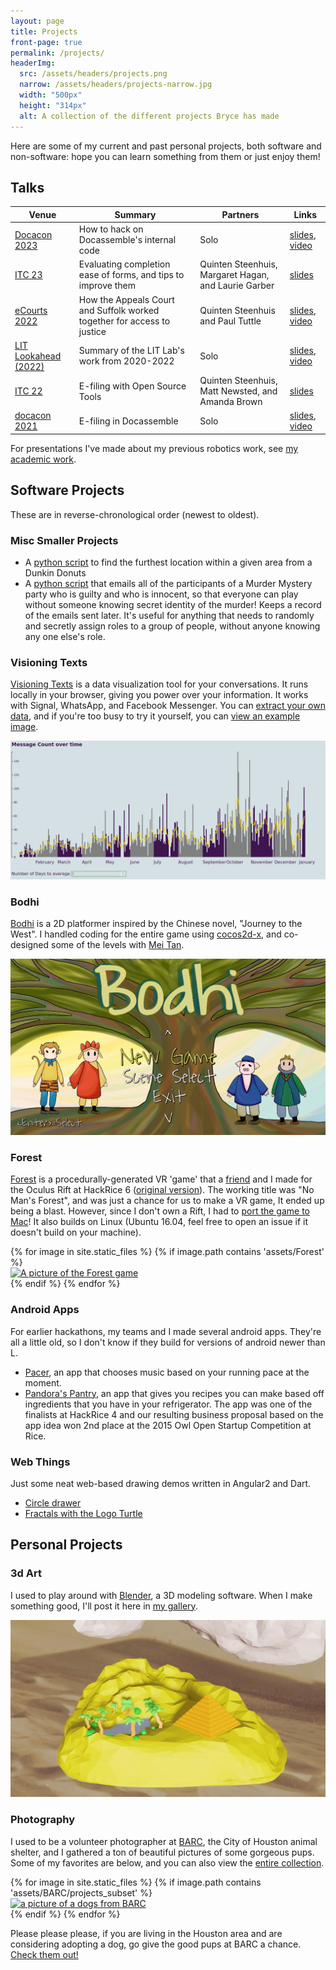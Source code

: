 ```yaml
---
layout: page
title: Projects
front-page: true
permalink: /projects/
headerImg:
  src: /assets/headers/projects.png
  narrow: /assets/headers/projects-narrow.jpg
  width: "500px"
  height: "314px"
  alt: A collection of the different projects Bryce has made
---
```


Here are some of my current and past personal projects, both software and non-software: hope you can learn something from them or just enjoy them!

## Talks

<table class="talks">
  <thead>
    <tr>
      <th>Venue</th>
      <th>Summary</th>
      <th>Partners</th>
      <th>Links</th>
    </tr>
  </thead>
  <tbody>
  <tr>
    <td><a href="https://docacon.com/">Docacon 2023</a></td>
    <td>How to <span class="hacker">hack</span> on Docassemble's internal code</td>
    <td>Solo</td>
    <td><a href="/docacon23-slides">slides</a>, <a href="https://www.youtube.com/watch?v=TcLFA9a1bHs&t=1390s">video</a>
    </td>
  </tr>
  <tr>
    <td><a href="https://www.lsc.gov/events/events/lscs-innovations-technology-conference">ITC 23</a></td>
    <td>Evaluating completion ease of forms, and tips to improve them</td>
    <td>Quinten Steenhuis, Margaret Hagan, and Laurie Garber</td>
    <td><a href="https://docs.google.com/presentation/d/1dMKzyFIWJ_ILFJxhatGFx9lwtWE4OFSeSpb1ZItDbrQ/edit?usp=sharing">slides</a>
    </td>
  </tr>
  <tr>
    <td><a href="https://e-courts.org/conference-info/">eCourts 2022</a></td>
    <td>
    How the Appeals Court and Suffolk worked together for access to justice
    </td>
    <td>Quinten Steenhuis and Paul Tuttle</td>
    <td><a href="https://docs.google.com/presentation/d/1tJ74Ip_fSNEIYu6Xu18j4ljYP4S1XBj83TloQ0cMd64/edit?usp=sharing">slides</a>, <a href="https://vimeo.com/780581207/3fda6a41a3?embedded=true&source=vimeo_logo&owner=11964368">video</a></td>
  </tr>
  <tr>
    <td><a href="https://suffolklitlab.org/events/lookahead/">LIT Lookahead (2022)</a></td>
    <td>Summary of the LIT Lab's work from 2020-2022</td>
    <td>Solo</td>
    <td><a href="/litlookahead-slides">slides</a>, <a href="https://youtu.be/jog3gxZc090?t=2322">video</a></td>
  </tr>
  <tr>
    <td><a href="https://www.lsc.gov/events/events/lscs-innovations-technology-conference">ITC 22</a></td>
    <td>
    E-filing with Open Source Tools
    </td>
    <td>Quinten Steenhuis, Matt Newsted, and Amanda Brown</td>
    <td><a href="https://dcs.google.com/presentation/d/1RrYLfxn9rCMbTI5KIfOysaVtidAaSrMt2-aQ_stJzA8/edit?usp=sharing">slides</a></td>
  </tr>
  <tr>
    <td><a href="https://docacon.com/2021/index.html">docacon 2021</a></td>
    <td>
    E-filing in Docassemble
    </td>
    <td>Solo</td>
    <td><a href="/docacon-slides">slides</a>, <a href="https://youtu.be/YB-e-MGtLgI?t=2165">video</a></td>
  </tr>
</tbody>
</table>

For presentations I've made about my previous robotics work, see [my academic work](/academic).


## Software Projects

These are in reverse-chronological order (newest to oldest).

### Misc Smaller Projects

<!-- ([Tweet-thread](https://twitter.com/wowitisbryce/status/1432094270224220172)) -->
* A [python script](https://gist.github.com/BryceStevenWilley/15782cdb064991d383df076cf947dd92) to find the furthest location within a given area from a Dunkin Donuts
* A [python script](https://gist.github.com/BryceStevenWilley/45570af2138b744e8e28ec0fd7421345) that emails all of the participants of a Murder Mystery party who is guilty and who is innocent, so that
  everyone can play without someone knowing secret identity of the murder! Keeps a record of the emails sent later. It's useful for anything that needs to randomly and secretly assign roles to a group
  of people, without anyone knowing any one else's role.

### Visioning Texts

[Visioning Texts][visioning_texts_page] is a data visualization tool for your conversations. It runs locally in your browser, giving you power over your information. It works with Signal, WhatsApp, and Facebook Messenger. You can [extract your own data](/visioning_texts/setup_instructions.html), and if you're too busy to try it yourself, you can [view an example image](/assets/visioning_texts_full.png).

![Visioning Texts Screenshot](/assets/visioning_texts.png)

### Bodhi

[Bodhi][bodhi-repo] is a 2D platformer inspired by the Chinese novel, "Journey to the West". I handled
coding for the entire game using [cocos2d-x](https://github.com/cocos2d/cocos2d-x), and
co-designed some of the levels with [Mei Tan](https://www.linkedin.com/in/meiflwr).

![Bodhi's Main Menu](/assets/bodhi_menu.png)

[//]: # (TODO: add gifs of gameplay.)

### Forest

[Forest][forest-repo] is a procedurally-generated VR 'game' that a [friend](https://github.com/pjh4) and
I made for the Oculus Rift at HackRice 6 ([original version](https://github.com/BryceStevenWilley/oculus-hackrice16)).  The working title was "No Man's Forest",
and was just a chance for us to make a VR game, It ended up being a blast.
However, since I don't own a Rift, I had to [port the game to Mac][forest-repo]! It also builds on Linux (Ubuntu 16.04, feel free to open an issue if it doesn't build on your machine).

<div class="gallery-wrap">
  {% for image in site.static_files %}
    {% if image.path contains 'assets/Forest' %}
        <div class="pictureBox">
            <div class="innerBox">
              <a href="{{ site.baseurl }}{{ image.path }}">
                <img src="{{ site.baseurl }}{{ image.path }}" alt="A picture of the Forest game">
              </a>
            </div>
        </div>
     {% endif %}
  {% endfor %}
</div>

[//]: # (TODO: add gif of admittedly boring gameplay)

### Android Apps

For earlier hackathons, my teams and I made several android apps. They're all a little old,
so I don't know if they build for versions of android newer than L.

* [Pacer][pacer-repo], an app that chooses music based on your running pace at the moment.
* [Pandora's Pantry][pandora-repo], an app that gives you recipes you can make based off
  ingredients that you have in your refrigerator. The app was one of the finalists at HackRice 4
  and our resulting business proposal based on the app idea won 2nd place at the 2015
  Owl Open Startup Competition at Rice.

### Web Things

Just some neat web-based drawing demos written in Angular2 and Dart.

* [Circle drawer](/dart-projects/#/circles)
* [Fractals with the Logo Turtle](/dart-projects/#/logo)

[bodhi-repo]: https://github.com/BryceStevenWilley/JTTW
[visioning_texts_page]: https://BryceWilley.xyz/visioning_texts
[forest-repo]: https://github.com/BryceStevenWilley/forest_game
[pacer-repo]: https://github.com/jemitk/Pacer
[pandora-repo]: https://github.com/BryceStevenWilley/PandorasPantry

## Personal Projects

### 3d Art

I used to play around with [Blender](https://www.blender.org/), a 3D modeling software. When I make something good, I'll post it here in [my gallery](/image-gallery).

![A low-poly scene of a desert](/assets/blender/desert_low_poly.jpg)

### Photography

I used to be a volunteer photographer at [BARC](https://www.houstontx.gov/barc/), the City of Houston animal shelter, and I gathered a ton of beautiful pictures of some gorgeous pups.
Some of my favorites are below, and you can also view the [entire collection](/image-gallery#dog-pictures).

<div class="gallery-wrap">
  {% for image in site.static_files %}
    {% if image.path contains 'assets/BARC/projects_subset' %}
      <div class="pictureBox">
        <div class="innerBox">
          <a href="{{ site.baseurl }}{{ image.path }}">
            <img src="{{ site.baseurl }}{{ image.path }}" alt="a picture of a dogs from BARC">
          </a>
        </div>
      </div>
    {% endif %}
  {% endfor %}
</div>

Please please please, if you are living in the Houston area and are considering adopting a dog, go give the
good pups at BARC a chance. [Check them out!](http://barcly.houstonbarcfoundation.org/#!/home)

[//]: # (TODO: Add Theatre to personal projects: Put key points from Theatre resume here: Sound Design, Projection, etc)
